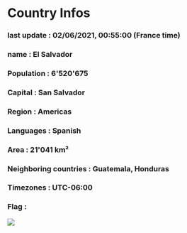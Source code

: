 # Country  Infos
### last update : 02/06/2021, 00:55:00 (France time)

### name : El Salvador
### Population : 6'520'675
### Capital : San Salvador
### Region : Americas
### Languages : Spanish
### Area : 21'041 km²
### Neighboring countries : Guatemala, Honduras
### Timezones : UTC-06:00

### Flag :
![](https://restcountries.eu/data/slv.svg)